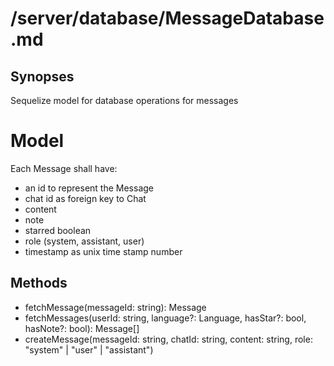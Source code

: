 # /server/database/MessageDatabase.md

## Synopses
Sequelize model for database operations for messages

# Model
Each Message shall have:
- an id to represent the Message
- chat id as foreign key to Chat
- content
- note
- starred boolean
- role (system, assistant, user)
- timestamp as unix time stamp number

## Methods
- fetchMessage(messageId: string): Message
- fetchMessages(userId: string, language?: Language, hasStar?: bool, hasNote?: bool): Message[]
- createMessage(messageId: string, chatId: string, content: string, role: "system" | "user" | "assistant")
